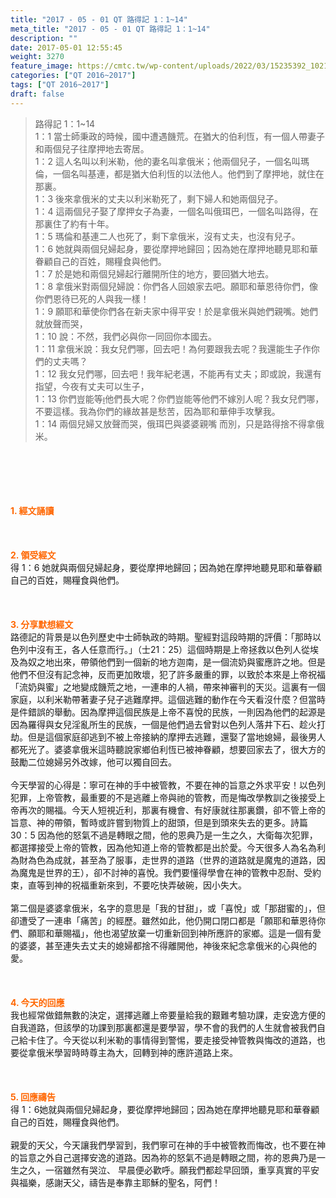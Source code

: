 ```yaml
---
title: "2017 - 05 - 01 QT 路得記 1：1~14"
meta_title: "2017 - 05 - 01 QT 路得記 1：1~14"
description: ""
date: 2017-05-01 12:55:45
weight: 3270
feature_image: https://cmtc.tw/wp-content/uploads/2022/03/15235392_10211799862337740_180693556567566654_o-1.webp
categories: ["QT 2016~2017"]
tags: ["QT 2016~2017"]
draft: false
---
```


<blockquote>路得記 1：1~14<br />
1：1 當士師秉政的時候，國中遭遇饑荒。在猶大的伯利恆，有一個人帶妻子和兩個兒子往摩押地去寄居。<br />
1：2 這人名叫以利米勒，他的妻名叫拿俄米；他兩個兒子，一個名叫瑪倫，一個名叫基連，都是猶大伯利恆的以法他人。他們到了摩押地，就住在那裏。<br />
1：3 後來拿俄米的丈夫以利米勒死了，剩下婦人和她兩個兒子。<br />
1：4 這兩個兒子娶了摩押女子為妻，一個名叫俄珥巴，一個名叫路得，在那裏住了約有十年。<br />
1：5 瑪倫和基連二人也死了，剩下拿俄米，沒有丈夫，也沒有兒子。<br />
1：6 她就與兩個兒婦起身，要從摩押地歸回；因為她在摩押地聽見耶和華眷顧自己的百姓，賜糧食與他們。<br />
1：7 於是她和兩個兒婦起行離開所住的地方，要回猶大地去。<br />
1：8 拿俄米對兩個兒婦說：你們各人回娘家去吧。願耶和華恩待你們，像你們恩待已死的人與我一樣！<br />
1：9 願耶和華使你們各在新夫家中得平安！於是拿俄米與她們親嘴。她們就放聲而哭，<br />
1：10 說：不然，我們必與你一同回你本國去。<br />
1：11 拿俄米說：我女兒們哪，回去吧！為何要跟我去呢？我還能生子作你們的丈夫嗎？<br />
1：12 我女兒們哪，回去吧！我年紀老邁，不能再有丈夫；即或說，我還有指望，今夜有丈夫可以生子，<br />
1：13 你們豈能等他們長大呢？你們豈能等他們不嫁別人呢？我女兒們哪，不要這樣。我為你們的緣故甚是愁苦，因為耶和華伸手攻擊我。<br />
1：14 兩個兒婦又放聲而哭，俄珥巴與婆婆親嘴 而別，只是路得捨不得拿俄米。</blockquote><br />
&nbsp;<br />
<br />
&nbsp;<br />
<br />
<span style="color: #ff6600;"><strong>1. </strong><strong>經文誦讀</strong></span><br />
<br />
<span style="color: #ff6600;"><strong> </strong></span><br />
<br />
<span style="color: #ff6600;"><strong>2. </strong><strong>領受經文<br />
</strong></span>得 1：6 她就與兩個兒婦起身，要從摩押地歸回；因為她在摩押地聽見耶和華眷顧自己的百姓，賜糧食與他們。<br />
<br />
&nbsp;<br />
<br />
<span style="color: #ff6600;"><strong>3. 分享默想經文<br />
</strong></span>路德記的背景是以色列歷史中士師執政的時期。聖經對這段時期的評價：「那時以色列中沒有王，各人任意而行。」（士21：25）這個時期是上帝拯救以色列人從埃及為奴之地出來，帶領他們到一個新的地方迦南，是一個流奶與蜜應許之地。但是他們不但沒有記念神，反而更加敗壞，犯了許多嚴重的罪，以致於本來是上帝祝福「流奶與蜜」之地變成饑荒之地，一連串的人禍，帶來神審判的天災。這裏有一個家庭，以利米勒帶著妻子兒子逃難摩押。這個逃難的動作在今天看沒什麼？但當時是件錯誤的舉動。因為摩押這個民族是上帝不喜悅的民族，一則因為他們的起源是因為羅得與女兒淫亂所生的民族，一個是他們過去曾對以色列人落井下石、趁火打劫。但是這個家庭卻逃到不被上帝接納的摩押去逃難，還娶了當地媳婦，最後男人都死光了。婆婆拿俄米這時聽說家鄉伯利恆已被神眷顧，想要回家去了，很大方的鼓勵二位媳婦另外改嫁，他可以獨自回去。<br />
<br />
今天學習的心得是：寧可在神的手中被管教，不要在神的旨意之外求平安！以色列犯罪，上帝管教，最重要的不是逃離上帝與祂的管教，而是悔改學教訓之後接受上帝再次的賜福。今天人短視近利，那裏有機會、有好康就往那裏鑽，卻不管上帝的旨意、神的帶領，暫時或許嘗到物質上的甜頭，但是到頭來失去的更多。詩篇30：5 因為他的怒氣不過是轉眼之間，他的恩典乃是一生之久，大衛每次犯罪，都選擇接受上帝的管教，因為他知道上帝的管教都是出於愛。今天很多人為名為利為財為色為成就，甚至為了服事，走世界的道路（世界的道路就是魔鬼的道路，因為魔鬼是世界的王），卻不討神的喜悅。我們要懂得學會在神的管教中忍耐、受約束，直等到神的祝福重新來到，不要吃快弄破碗，因小失大。<br />
<br />
第二個是婆婆拿俄米，名字的意思是「我的甘甜」，或「喜悅」或「那甜蜜的」，但卻遭受了一連串「痛苦」的經歷。雖然如此，他仍開口閉口都是「願耶和華恩待你們、願耶和華賜福」，他也渴望放棄一切重新回到神所應許的家鄉。這是一個有愛的婆婆，甚至連失去丈夫的媳婦都捨不得離開他，神後來紀念拿俄米的心與他的愛。<br />
<br />
&nbsp;<br />
<br />
<span style="color: #ff6600;"><strong>4. 今天的回應<br />
</strong></span>我也經常做錯無數的決定，選擇逃離上帝要量給我的艱難考驗功課，走安逸方便的自我道路，但該學的功課到那裏都還是要學習，學不會的我們的人生就會被我們自己給卡住了。今天從以利米勒的事情得到警惕，要走接受神管教與悔改的道路，也要從拿俄米學習時時尊主為大，回轉到神的應許道路上來。<br />
<br />
&nbsp;<br />
<br />
<span style="color: #ff6600;"><strong>5. 回應禱告<br />
</strong></span>得 1：6她就與兩個兒婦起身，要從摩押地歸回；因為她在摩押地聽見耶和華眷顧自己的百姓，賜糧食與他們。<br />
<br />
親愛的天父，今天讓我們學習到，我們寧可在神的手中被管教而悔改，也不要在神的旨意之外自己選擇安逸的道路。因為祢的怒氣不過是轉眼之間，祢的恩典乃是一生之久，一宿雖然有哭泣、 早晨便必歡呼。願我們都趁早回頭，重享真實的平安與福樂，感謝天父，禱告是奉靠主耶穌的聖名，阿們！
        